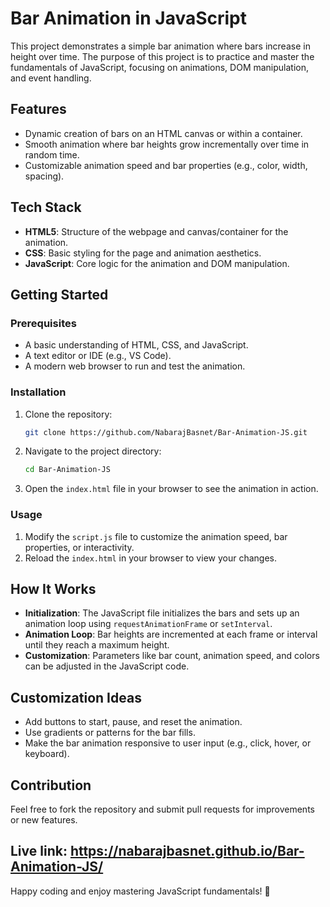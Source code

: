# Bar Animation in JavaScript

This project demonstrates a simple bar animation where bars increase in height over time. The purpose of this project is to practice and master the fundamentals of JavaScript, focusing on animations, DOM manipulation, and event handling.

## Features
- Dynamic creation of bars on an HTML canvas or within a container.
- Smooth animation where bar heights grow incrementally over time in random time.
- Customizable animation speed and bar properties (e.g., color, width, spacing).

## Tech Stack
- **HTML5**: Structure of the webpage and canvas/container for the animation.
- **CSS**: Basic styling for the page and animation aesthetics.
- **JavaScript**: Core logic for the animation and DOM manipulation.

## Getting Started

### Prerequisites
- A basic understanding of HTML, CSS, and JavaScript.
- A text editor or IDE (e.g., VS Code).
- A modern web browser to run and test the animation.

### Installation
1. Clone the repository:
   ```bash
   git clone https://github.com/NabarajBasnet/Bar-Animation-JS.git
   ```
2. Navigate to the project directory:
   ```bash
   cd Bar-Animation-JS
   ```
3. Open the `index.html` file in your browser to see the animation in action.

### Usage
1. Modify the `script.js` file to customize the animation speed, bar properties, or interactivity.
2. Reload the `index.html` in your browser to view your changes.

## How It Works
- **Initialization**: The JavaScript file initializes the bars and sets up an animation loop using `requestAnimationFrame` or `setInterval`.
- **Animation Loop**: Bar heights are incremented at each frame or interval until they reach a maximum height.
- **Customization**: Parameters like bar count, animation speed, and colors can be adjusted in the JavaScript code.

## Customization Ideas
- Add buttons to start, pause, and reset the animation.
- Use gradients or patterns for the bar fills.
- Make the bar animation responsive to user input (e.g., click, hover, or keyboard).

## Contribution
Feel free to fork the repository and submit pull requests for improvements or new features.

## Live link: https://nabarajbasnet.github.io/Bar-Animation-JS/

Happy coding and enjoy mastering JavaScript fundamentals! 🎉